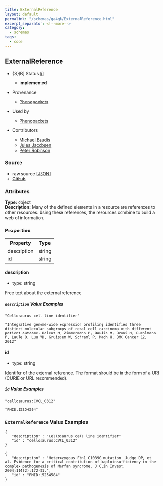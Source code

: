 ```yaml
---
title: ExternalReference
layout: default
permalink: "/schemas/ga4gh/ExternalReference.html"
excerpt_separator: <!--more-->
category:
  - schemas
tags:
  - code
---
```



## ExternalReference

* {S}[B] Status  [[i]](https://schemablocks.org/about/sb-status-levels.html)
    - __implemented__

* Provenance  

    - [Phenopackets](https://github.com/phenopackets/phenopacket-schema/blob/master/docs/externalreference.rst)  
* Used by  

    - [Phenopackets](https://github.com/phenopackets/phenopacket-schema/blob/master/docs/externalreference.rst)  
* Contributors  

    - [Michael Baudis](https://orcid.org/0000-0002-9903-4248)  
    - [Jules Jacobsen](https://orcid.org/0000-0002-3265-15918)  
    - [Peter Robinson](https://orcid.org/0000-0002-0736-91998)  
<!--more-->

### Source

* raw source [[JSON](./ExternalReference.json)]
* [Github](https://github.com/ga4gh-schemablocks/blocks/blob/master/schemas/ga4gh/v0.0.1/ExternalReference.yaml)

### Attributes
  
__Type:__ object  
__Description:__ Many of the defined elements in a resource are references to other resources.
Using these references, the resources combine to build a web of information.


### Properties

<table>
  <tr>
    <th>Property</th>
    <th>Type</th>
  </tr>
  <tr>
    <td>description</td>
    <td>string</td>
  </tr>
  <tr>
    <td>id</td>
    <td>string</td>
  </tr>

</table>


#### description

* type: string

Free text about the external reference

##### `description` Value Examples  

```
"Cellosaurus cell line identifier"
```
```
"Integrative genome-wide expression profiling identifies three distinct molecular subgroups of renal cell carcinoma with different patient outcome. Beleut M, Zimmermann P, Baudis M, Bruni N, Buehlmann P, Laule O, Luu VD, Gruissem W, Schraml P, Moch H. BMC Cancer 12, 2012"
```

#### id

* type: string

Identifer of the external reference. The format should be in the form
of a URI (CURIE or URL recommended).


##### `id` Value Examples  

```
"cellosaurus:CVCL_0312"
```
```
"PMID:15254584"
```


### `ExternalReference` Value Examples  

```
{
   "description" : "Cellosaurus cell line identifier",
   "id" : "cellosaurus:CVCL_0312"
}
```
```
{
   "description" : "Heterozygous Fbn1 C1039G mutation. Judge DP, et al. Evidence for a critical contribution of haploinsufficiency in the complex pathogenesis of Marfan syndrome. J Clin Invest. 2004;114(2):172-81.",
   "id" : "PMID:15254584"
}
```


